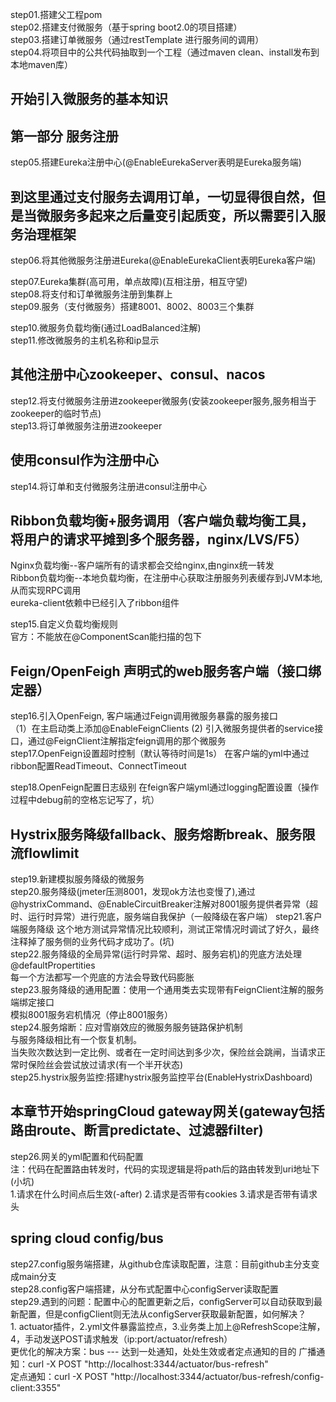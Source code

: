step01.搭建父工程pom  
step02.搭建支付微服务（基于spring boot2.0的项目搭建）  
step03.搭建订单微服务（通过restTemplate 进行服务间的调用）   
step04.将项目中的公共代码抽取到一个工程（通过maven clean、install发布到本地maven库）  


## 开始引入微服务的基本知识
## 第一部分 服务注册
step05.搭建Eureka注册中心(@EnableEurekaServer表明是Eureka服务端)  
## 到这里通过支付服务去调用订单，一切显得很自然，但是当微服务多起来之后量变引起质变，所以需要引入服务治理框架 
step06.将其他微服务注册进Eureka(@EnableEurekaClient表明Eureka客户端)  

step07.Eureka集群(高可用，单点故障)(互相注册，相互守望)  
step08.将支付和订单微服务注册到集群上  
step09.服务（支付微服务）搭建8001、8002、8003三个集群  

step10.微服务负载均衡(通过LoadBalanced注解)  
step11.修改微服务的主机名称和ip显示  

## 其他注册中心zookeeper、consul、nacos
step12.将支付微服务注册进zookeeper微服务(安装zookeeper服务,服务相当于zookeeper的临时节点)  
step13.将订单微服务注册进zookeeper  

## 使用consul作为注册中心
step14.将订单和支付微服务注册进consul注册中心

## Ribbon负载均衡+服务调用（客户端负载均衡工具，将用户的请求平摊到多个服务器，nginx/LVS/F5）
  Nginx负载均衡--客户端所有的请求都会交给nginx,由nginx统一转发  
  Ribbon负载均衡--本地负载均衡，在注册中心获取注册服务列表缓存到JVM本地,从而实现RPC调用  
  eureka-client依赖中已经引入了ribbon组件
  
step15.自定义负载均衡规则  
  官方：不能放在@ComponentScan能扫描的包下  
## Feign/OpenFeigh 声明式的web服务客户端（接口绑定器）
step16.引入OpenFeign, 客户端通过Feign调用微服务暴露的服务接口  
   （1）在主启动类上添加@EnableFeignClients
    (2) 引入微服务提供者的service接口，通过@FeignClient注解指定feign调用的那个微服务     
step17.OpenFeign设置超时控制（默认等待时间是1s） 
    在客户端的yml中通过ribbon配置ReadTimeout、ConnectTimeout

step18.OpenFeign配置日志级别
    在feign客户端yml通过logging配置设置（操作过程中debug前的空格忘记写了，坑）
## Hystrix服务降级fallback、服务熔断break、服务限流flowlimit   
step19.新建模拟服务降级的微服务  
step20.服务降级(jmeter压测8001，发现ok方法也变慢了),通过@hystrixCommand、@EnableCircuitBreaker注解对8001服务提供者异常（超时、运行时异常）进行兜底，服务端自我保护（一般降级在客户端） 
step21.客户端服务降级
       这个地方测试异常情况比较顺利，测试正常情况时调试了好久，最终注释掉了服务侧的业务代码才成功了。(坑)   
step22.服务降级的全局异常(运行时异常、超时、服务宕机)的兜底方法处理 @defaultPropertities   
       每一个方法都写一个兜底的方法会导致代码膨胀  
step23.服务降级的通用配置：使用一个通用类去实现带有FeignClient注解的服务端绑定接口  
       模拟8001服务宕机情况（停止8001服务）  
step24.服务熔断：应对雪崩效应的微服务服务链路保护机制   
       与服务降级相比有一个恢复机制。  
       当失败次数达到一定比例、或者在一定时间达到多少次，保险丝会跳闸，当请求正常时保险丝会尝试放过请求(有一个半开状态)  
step25.hystrix服务监控:搭建hystrix服务监控平台(EnableHystrixDashboard)            

## 本章节开始springCloud gateway网关(gateway包括路由route、断言predictate、过滤器filter)   
step26.网关的yml配置和代码配置  
       注：代码在配置路由转发时，代码的实现逻辑是将path后的路由转发到uri地址下(小坑)  
       1.请求在什么时间点后生效(-after)
       2.请求是否带有cookies
       3.请求是否带有请求头    
       
## spring cloud config/bus
step27.config服务端搭建，从github仓库读取配置，注意：目前github主分支变成main分支  
step28.config客户端搭建，从分布式配置中心configServer读取配置  
step29.遇到的问题：配置中心的配置更新之后，configServer可以自动获取到最新配置，但是configClient则无法从configServer获取最新配置，如何解决？  
       1. actuator插件，2.yml文件暴露监控点，3.业务类上加上@RefreshScope注解，4，手动发送POST请求触发（ip:port/actuator/refresh）  
       更优化的解决方案：bus --- 达到一处通知，处处生效或者定点通知的目的
       广播通知：curl -X POST "http://localhost:3344/actuator/bus-refresh"  
       定点通知：curl -X POST "http://localhost:3344/actuator/bus-refresh/config-client:3355"   
      

